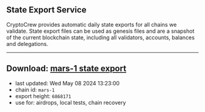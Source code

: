 ## State Export Service
CryptoCrew provides automatic daily state exports for all chains we validate. State export files can be used as genesis files and are a snapshot of the current blockchain state, including all validators, accounts, balances and delegations.

---
**Download: [mars-1 state export](https://dl-eu2.ccvalidators.com/SERVICE/mars/mars-1_export_6868171.json)**
---

- last updated: Wed May 08 2024 13:23:00
- chain id: `mars-1`
- export height: `6868171`
- use for: airdrops, local tests, chain recovery

